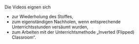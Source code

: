 Die Videos eignen sich 
   
- zur Wiederholung des Stoffes, 
- zum eigenständigen Nachholen, wenn entsprechende Unterrichtsstunden versäumt wurden, 
- zum Arbeiten mit der Unterrichtsmethode „Inverted (Flipped) Classroom“.